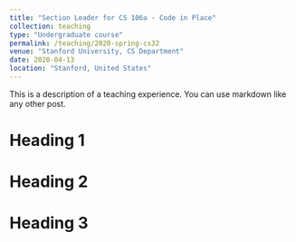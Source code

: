 ```yaml
---
title: "Section Leader for CS 106a - Code in Place"
collection: teaching
type: "Undergraduate course"
permalink: /teaching/2020-spring-cs32
venue: "Stanford University, CS Department"
date: 2020-04-13
location: "Stanford, United States"
---
```


This is a description of a teaching experience. You can use markdown like any other post.

Heading 1
======

Heading 2
======

Heading 3
======
